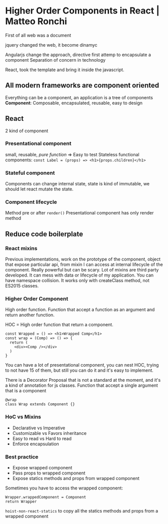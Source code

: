 # Higher Order Components in React | Matteo Ronchi

First of all web was a document

jquery changed the web, it become dinamyc

Angularjs change the approach, directive first attemp to encapsulate a component
Separation of concern in technology

React, took the template and bring it inside the javascript.

## All modern frameworks are component oriented

Everything can be a component, an application is a tree of components
**Component**: Composable, encapsulated, reusable, easy to design

## React
2 kind of component

### Presentational component
small, reusable, *pure function* => Easy to test
Stateless functional components:
`const Label = (props) => <h1>{props.children}</h1>`

### Stateful component
Components can change internal state, state is kind of immutable, we should let react mutate the state.

### Component lifecycle
Method pre or after `render()`
Presentational component has only render method

## Reduce code boilerplate

### React mixins
Previous implementations, work on the prototype of the component, object that expose particular api, from mixin I can access at internal lifecycle of the component. Really powerful but can be scary. Lot of mixins are third party developed. It can mess with data or lifecycle of my application. You can have namespace collision.
It works only with createClass method, not ES2015 classes.

### Higher Order Component
High order function. Function that accept a function as an argument and return another function.

HOC = High order function that return a component.

```
const Wrapped = () => <h1>Wrapped Comp</h1>
const wrap = (Comp) => () => {
  return (
    <div><Comp /></div>
  )
}
```

You can have a lot of presentational component, you can nest HOC, trying to not have 15 of them, but still you can do it and it's easy to implement.

There is a Decorator Proposal that is not a standard at the moment, and it's a kind of annotation for js classes.
Function that accept a single argument that is a component

```
@wrap
class Wrap extends Component {}
```

### HoC vs Mixins
- Declarative vs Imperative
- Customizable vs Favors inheritance
- Easy to read vs Hard to read
- Enforce encapsulation

### Best practice
- Expose wrapped component
- Pass props to wrapped component
- Expose statics methods and props from wrapped component

Sometimes you have to access the wrapped component:
```
Wrapper.wrappedComponent = Component
return Wrapper
```

`hoist-non-react-statics` to copy all the statics methods and props from a wrapped component
